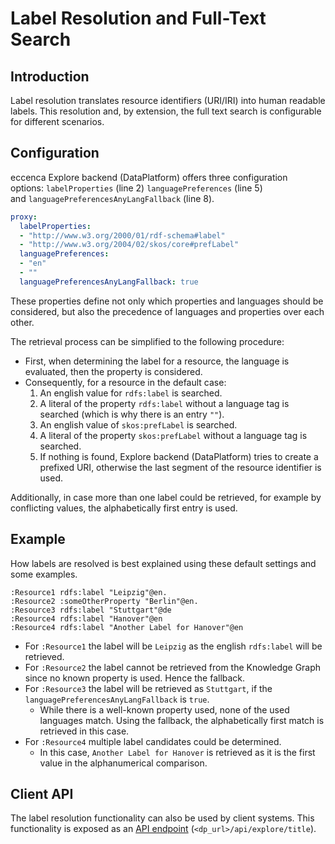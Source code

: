 # Label Resolution and Full-Text Search

## Introduction

Label resolution translates resource identifiers (URI/IRI) into human readable labels.
This resolution and, by extension, the full text search is configurable for different scenarios.

## Configuration

eccenca Explore backend (DataPlatform) offers three configuration options: `labelProperties` (line 2) `languagePreferences` (line 5) and `languagePreferencesAnyLangFallback` (line 8).

``` yaml linenums="1"
proxy:
  labelProperties:
  - "http://www.w3.org/2000/01/rdf-schema#label"
  - "http://www.w3.org/2004/02/skos/core#prefLabel"
  languagePreferences:
  - "en"
  - ""
  languagePreferencesAnyLangFallback: true
```

These properties define not only which properties and languages should be considered, but also the precedence of languages and properties over each other.

The retrieval process can be simplified to the following procedure:

- First, when determining the label for a resource, the language is evaluated, then the property is considered.
- Consequently, for a resource in the default case:
    1. An english value for `rdfs:label` is searched.
    2. A literal of the property `rdfs:label` without a language tag is searched (which is why there is an entry `""`).
    3. An english value of `skos:prefLabel` is searched.
    4. A literal of the property `skos:prefLabel` without a language tag is searched.
    5. If nothing is found, Explore backend (DataPlatform) tries to create a prefixed URI, otherwise the last segment of the resource identifier is used.

Additionally, in case more than one label could be retrieved, for example by conflicting values, the alphabetically first entry is used.

## Example

How labels are resolved is best explained using these default settings and some examples.

``` turtle
:Resource1 rdfs:label "Leipzig"@en.
:Resource2 :someOtherProperty "Berlin"@en.
:Resource3 rdfs:label "Stuttgart"@de
:Resource4 rdfs:label "Hanover"@en
:Resource4 rdfs:label "Another Label for Hanover"@en
```

- For `:Resource1` the label will be `Leipzig` as the english `rdfs:label` will be retrieved.
- For `:Resource2` the label cannot be retrieved from the Knowledge Graph since no known property is used. Hence the fallback.
- For `:Resource3` the label will be retrieved as `Stuttgart`, if the `languagePreferencesAnyLangFallback` is `true`.
  - While there is a well-known property used, none of the used languages match. Using the fallback, the alphabetically first match is retrieved in this case.
- For `:Resource4` multiple label candidates could be determined.
  - In this case, `Another Label for Hanover` is retrieved as it is the first value in the alphanumerical comparison.

## Client API

The label resolution functionality can also be used by client systems.
This functionality is exposed as an [API endpoint](../../../develop/dataplatform-apis/index.md) (`<dp_url>/api/explore/title`).

